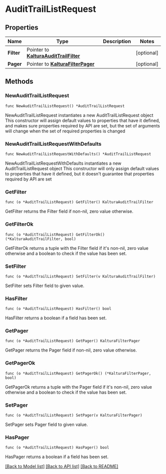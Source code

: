 # AuditTrailListRequest

## Properties

Name | Type | Description | Notes
------------ | ------------- | ------------- | -------------
**Filter** | Pointer to [**KalturaAuditTrailFilter**](KalturaAuditTrailFilter.md) |  | [optional] 
**Pager** | Pointer to [**KalturaFilterPager**](KalturaFilterPager.md) |  | [optional] 

## Methods

### NewAuditTrailListRequest

`func NewAuditTrailListRequest() *AuditTrailListRequest`

NewAuditTrailListRequest instantiates a new AuditTrailListRequest object
This constructor will assign default values to properties that have it defined,
and makes sure properties required by API are set, but the set of arguments
will change when the set of required properties is changed

### NewAuditTrailListRequestWithDefaults

`func NewAuditTrailListRequestWithDefaults() *AuditTrailListRequest`

NewAuditTrailListRequestWithDefaults instantiates a new AuditTrailListRequest object
This constructor will only assign default values to properties that have it defined,
but it doesn't guarantee that properties required by API are set

### GetFilter

`func (o *AuditTrailListRequest) GetFilter() KalturaAuditTrailFilter`

GetFilter returns the Filter field if non-nil, zero value otherwise.

### GetFilterOk

`func (o *AuditTrailListRequest) GetFilterOk() (*KalturaAuditTrailFilter, bool)`

GetFilterOk returns a tuple with the Filter field if it's non-nil, zero value otherwise
and a boolean to check if the value has been set.

### SetFilter

`func (o *AuditTrailListRequest) SetFilter(v KalturaAuditTrailFilter)`

SetFilter sets Filter field to given value.

### HasFilter

`func (o *AuditTrailListRequest) HasFilter() bool`

HasFilter returns a boolean if a field has been set.

### GetPager

`func (o *AuditTrailListRequest) GetPager() KalturaFilterPager`

GetPager returns the Pager field if non-nil, zero value otherwise.

### GetPagerOk

`func (o *AuditTrailListRequest) GetPagerOk() (*KalturaFilterPager, bool)`

GetPagerOk returns a tuple with the Pager field if it's non-nil, zero value otherwise
and a boolean to check if the value has been set.

### SetPager

`func (o *AuditTrailListRequest) SetPager(v KalturaFilterPager)`

SetPager sets Pager field to given value.

### HasPager

`func (o *AuditTrailListRequest) HasPager() bool`

HasPager returns a boolean if a field has been set.


[[Back to Model list]](../README.md#documentation-for-models) [[Back to API list]](../README.md#documentation-for-api-endpoints) [[Back to README]](../README.md)


